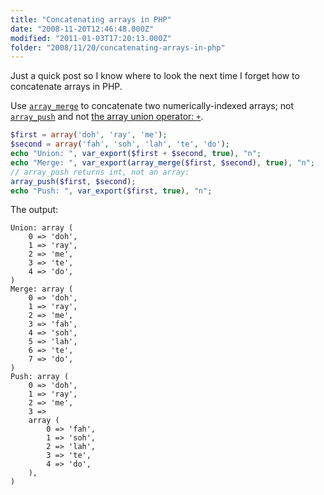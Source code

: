 ```yaml
---
title: "Concatenating arrays in PHP"
date: "2008-11-20T12:46:48.000Z"
modified: "2011-01-03T17:20:13.000Z"
folder: "2008/11/20/concatenating-arrays-in-php"
---
```


Just a quick post so I know where to look the next time I forget how to concatenate arrays in PHP.

Use [`array_merge`](https://www.php.net/array_merge) to concatenate two numerically-indexed arrays; not [`array_push`](https://www.php.net/array_push) and not [the array union operator: `+`](https://www.php.net/language.operators.array).

```php
$first = array('doh', 'ray', 'me');
$second = array('fah', 'soh', 'lah', 'te', 'do');
echo "Union: ", var_export($first + $second, true), "n";
echo "Merge: ", var_export(array_merge($first, $second), true), "n";
// array_push returns int, not an array:
array_push($first, $second);
echo "Push: ", var_export($first, true), "n";
```

The output:

```
Union: array (
    0 => 'doh',
    1 => 'ray',
    2 => 'me',
    3 => 'te',
    4 => 'do',
)
Merge: array (
    0 => 'doh',
    1 => 'ray',
    2 => 'me',
    3 => 'fah',
    4 => 'soh',
    5 => 'lah',
    6 => 'te',
    7 => 'do',
)
Push: array (
    0 => 'doh',
    1 => 'ray',
    2 => 'me',
    3 =>
    array (
        0 => 'fah',
        1 => 'soh',
        2 => 'lah',
        3 => 'te',
        4 => 'do',
    ),
)
```
